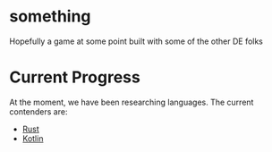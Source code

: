 # something
Hopefully a game at some point built with some of the other DE folks

# Current Progress
At the moment, we have been researching languages. The current contenders are:
  - [Rust](http://www.rust-lang.org/)
  - [Kotlin](http://kotlinlang.org/)
